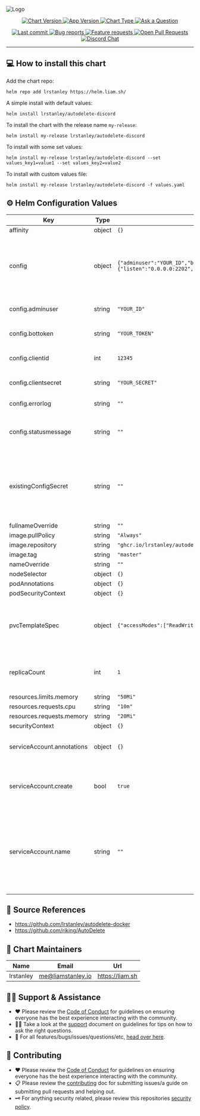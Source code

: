 <img title="Logo" src="https://liam.sh/-/gh/svg?title=autodelete-discord&description=AutoDelete Discord Bot&layout=left&icon=simple-icons%3Ahelm&icon.height=100&font=1.15&bg=topography&bgcolor=rgba(2%2C+0%2C+26%2C+1)&icon.color=rgba(222%2C+222%2C+222%2C+1)"></img>

<p align="center">
  <a href="https://github.com/lrstanley/helm-charts/blob/master/charts/autodelete-discord/Chart.yaml">
    <img title="Chart Version" src="https://img.shields.io/badge/chart%20version-0.2.0-blue?style=flat-square">
  </a>
  <a href="https://github.com/lrstanley/helm-charts/blob/master/charts/autodelete-discord/Chart.yaml">
    <img title="App Version" src="https://img.shields.io/badge/app%20version-1.1.0-blue?style=flat-square">
  </a>
  <a href="https://github.com/lrstanley/helm-charts/blob/master/charts/autodelete-discord/Chart.yaml">
    <img title="Chart Type" src="https://img.shields.io/badge/chart%20type-application-blue?style=flat-square">
  </a>
  <a href="https://github.com/lrstanley/helm-charts/discussions/new?category=q-a">
    <img title="Ask a Question" src="https://img.shields.io/badge/support-ask_a_question!-blue?style=flat-square">
  </a>
</p>

<p align="center">
  <a href="https://github.com/lrstanley/helm-charts/commits/master">
    <img title="Last commit" src="https://img.shields.io/github/last-commit/lrstanley/helm-charts?style=flat-square">
  </a>
  <a href="https://github.com/lrstanley/helm-charts/issues?q=is:open+is:issue+label:bug">
    <img title="Bug reports" src="https://img.shields.io/github/issues/lrstanley/helm-charts/bug?label=issues&style=flat-square">
  </a>
  <a href="https://github.com/lrstanley/helm-charts/issues?q=is:open+is:issue+label:enhancement">
    <img title="Feature requests" src="https://img.shields.io/github/issues/lrstanley/helm-charts/enhancement?label=feature%20requests&style=flat-square">
  </a>
  <a href="https://github.com/lrstanley/helm-charts/pulls">
    <img title="Open Pull Requests" src="https://img.shields.io/github/issues-pr/lrstanley/helm-charts?label=prs&style=flat-square">
  </a>
  <a href="https://liam.sh/chat"><img src="https://img.shields.io/badge/discord-bytecord-blue.svg?style=flat-square" title="Discord Chat"></a>
</p>

-----------------------------------

## :computer: How to install this chart

Add the chart repo:

```console
helm repo add lrstanley https://helm.liam.sh/
```

A simple install with default values:

```console
helm install lrstanley/autodelete-discord
```

To install the chart with the release name `my-release`:

```console
helm install my-release lrstanley/autodelete-discord
```

To install with some set values:

```console
helm install my-release lrstanley/autodelete-discord --set values_key1=value1 --set values_key2=value2
```

To install with custom values file:

```console
helm install my-release lrstanley/autodelete-discord -f values.yaml
```

## :gear: Helm Configuration Values

| Key | Type | Default | Description |
|-----|------|---------|-------------|
| affinity | object | `{}` |  |
| config | object | `{"adminuser":"YOUR_ID","backlog_limit":200,"bottoken":"YOUR_TOKEN","clientid":12345,"clientsecret":"YOUR_SECRET","errorlog":"","http":{"listen":"0.0.0.0:2202","public":"https://example.com"},"statusmessage":""}` | otherwise, specify the configuration here. see config.go "type Config" for more fields. |
| config.adminuser | string | `"YOUR_ID"` | discord admin user ID. |
| config.bottoken | string | `"YOUR_TOKEN"` | discord application bot token. |
| config.clientid | int | `12345` | discord application client id. |
| config.clientsecret | string | `"YOUR_SECRET"` | discord application client secret. |
| config.errorlog | string | `""` | error log channel. |
| config.statusmessage | string | `""` | status message to show when clicking on the bot. |
| existingConfigSecret | string | `""` | have an existing secret that contains the the "config.yml" key? supply the name here. |
| fullnameOverride | string | `""` |  |
| image.pullPolicy | string | `"Always"` |  |
| image.repository | string | `"ghcr.io/lrstanley/autodelete-docker"` |  |
| image.tag | string | `"master"` |  |
| nameOverride | string | `""` |  |
| nodeSelector | object | `{}` |  |
| podAnnotations | object | `{}` |  |
| podSecurityContext | object | `{}` |  |
| pvcTemplateSpec | object | `{"accessModes":["ReadWriteOnce"],"resources":{"requests":{"storage":"1Gi"}}}` | the pvc storage configuration to use for the persistent data for the bot. |
| replicaCount | int | `1` | number of replicas; this should generally always be 1. |
| resources.limits.memory | string | `"50Mi"` |  |
| resources.requests.cpu | string | `"10m"` |  |
| resources.requests.memory | string | `"20Mi"` |  |
| securityContext | object | `{}` |  |
| serviceAccount.annotations | object | `{}` | annotations to add to the service account |
| serviceAccount.create | bool | `true` | specifies whether a service account should be created |
| serviceAccount.name | string | `""` | the name of the service account to use. if not set and create is true, a name is generated using the fullname template |

## :toolbox: Source References

* <https://github.com/lrstanley/autodelete-docker>
* <https://github.com/riking/AutoDelete>

## :wave: Chart Maintainers

| Name | Email | Url |
| ---- | ------ | --- |
| lrstanley | <me@liamstanley.io> | <https://liam.sh> |

## :raising_hand_man: Support & Assistance

* :heart: Please review the [Code of Conduct](/.github/CODE_OF_CONDUCT.md) for
     guidelines on ensuring everyone has the best experience interacting with
     the community.
* :raising_hand_man: Take a look at the [support](/.github/SUPPORT.md) document on
     guidelines for tips on how to ask the right questions.
* :lady_beetle: For all features/bugs/issues/questions/etc, [head over here](https://github.com/lrstanley/helm-charts/issues/new/choose).

## :handshake: Contributing

* :heart: Please review the [Code of Conduct](/.github/CODE_OF_CONDUCT.md) for guidelines
     on ensuring everyone has the best experience interacting with the
    community.
* :clipboard: Please review the [contributing](/.github/CONTRIBUTING.md) doc for submitting
     issues/a guide on submitting pull requests and helping out.
* :old_key: For anything security related, please review this repositories [security policy](https://github.com/lrstanley/helm-charts/security/policy).
